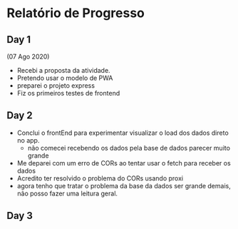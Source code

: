 # Relatório de Progresso

## Day 1
(07 Ago 2020)

* Recebi a proposta da atividade.
* Pretendo usar o modelo de PWA
* preparei o projeto express
* Fiz os primeiros testes de frontend

## Day 2 

* Conclui o frontEnd para experimentar visualizar o load dos dados direto no app.
    - não comecei recebendo os dados pela base de dados parecer muito grande
* Me deparei com um erro de CORs ao tentar usar o fetch para receber os dados
* Acredito ter resolvido o problema do CORs usando proxi
* agora tenho que tratar o problema da base da dados ser grande demais, não posso fazer uma leitura geral.

## Day 3
